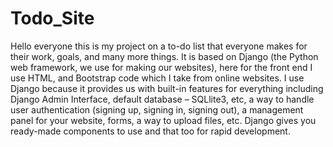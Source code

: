 # Todo_Site
Hello everyone this is my project on a to-do list that everyone makes for their work, goals, and many more things.
It is based on Django (the Python web framework, we use for making our websites), here for the front end I use HTML, and Bootstrap code which I take from online websites.
I use Django because it provides us with built-in features for everything including Django Admin Interface, default database – SQLlite3, etc, a way to handle user authentication (signing up, signing in, signing out), a management panel for your website, forms, a way to upload files, etc. Django gives you ready-made components to use and that too for rapid development.
